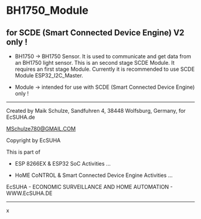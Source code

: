 # BH1750_Module
## for SCDE (Smart Connected Device Engine) V2 only !

* BH1750 -> BH1750 Sensor. It is used to communicate and get data from an BH1750 light sensor. This is an second stage SCDE Module. It requires an first stage Module. Currently it is recommended to use SCDE Module ESP32_I2C_Master.

* Module -> intended for use with SCDE (Smart Connected Device Engine) only !

---


Created by Maik Schulze, Sandfuhren 4, 38448 Wolfsburg, Germany, for EcSUHA.de

MSchulze780@GMAIL.COM

Copyright by EcSUHA

This is part of

- ESP 8266EX & ESP32 SoC Activities ...

- HoME CoNTROL & Smart Connected Device Engine Activities ...
 
EcSUHA - ECONOMIC SURVEILLANCE AND HOME AUTOMATION - WWW.EcSUHA.DE

---

x
